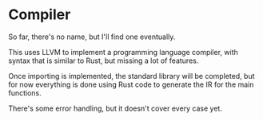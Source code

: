 # Compiler
So far, there's no name, but I'll find one eventually.

This uses LLVM to implement a programming language compiler, with syntax that is similar to Rust, but missing a lot of features. 

Once importing is implemented, the standard library will be completed, but for now everything is done using Rust code to generate the IR for the main functions.

There's some error handling, but it doesn't cover every case yet.
